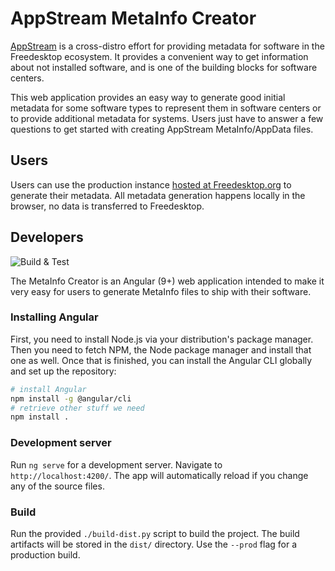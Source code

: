 AppStream MetaInfo Creator
==========================

[AppStream](https://github.com/ximion/appstream) is a cross-distro effort for providing metadata for software in
the Freedesktop ecosystem. It provides a convenient way to get information about not installed software, and is one
of the building blocks for software centers.

This web application provides an easy way to generate good initial metadata for some software types to represent them in software
centers or to provide additional metadata for systems.
Users just have to answer a few questions to get started with creating AppStream MetaInfo/AppData files.

## Users

Users can use the production instance [hosted at Freedesktop.org](https://www.freedesktop.org/software/appstream/metainfocreator/)
to generate their metadata. All metadata generation happens locally in the browser, no data is transferred to Freedesktop.

## Developers

![Build & Test](https://github.com/ximion/metainfocreator/workflows/Build%20&%20Test/badge.svg)

The MetaInfo Creator is an Angular (9+) web application intended to make it very easy for users to generate MetaInfo files
to ship with their software.

### Installing Angular

First, you need to install Node.js via your distribution's package manager. Then you need to fetch NPM, the Node package manager and
install that one as well.
Once that is finished, you can install the Angular CLI globally and set up the repository:
```bash
# install Angular
npm install -g @angular/cli
# retrieve other stuff we need
npm install .
```

### Development server

Run `ng serve` for a development server. Navigate to `http://localhost:4200/`.
The app will automatically reload if you change any of the source files.

### Build

Run the provided `./build-dist.py` script to build the project.
The build artifacts will be stored in the `dist/` directory. Use the `--prod` flag for a production build.
